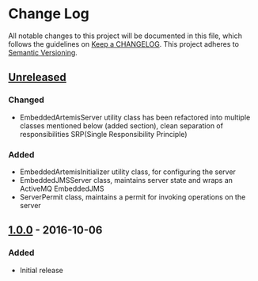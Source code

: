 # Change Log
All notable changes to this project will be documented in this file, which follows the guidelines
on [Keep a CHANGELOG](http://keepachangelog.com/). This project adheres to
[Semantic Versioning](http://semver.org/).

## [Unreleased]

### Changed

- EmbeddedArtemisServer utility class has been refactored into multiple 
  classes mentioned below (added section), clean separation of responsibilities 
  SRP(Single Responsibility Principle)

### Added

- EmbeddedArtemisInitializer utility class, for configuring the server
- EmbeddedJMSServer class, maintains server state and wraps an ActiveMQ EmbeddedJMS
- ServerPermit class, maintains a permit for invoking operations on the server

## [1.0.0] - 2016-10-06

### Added
- Initial release

[Unreleased]: https://github.com/CJSCommonPlatform/embedded-artemis/compare/release-1.0.0...HEAD
[1.0.0]: https://github.com/CJSCommonPlatform/embedded-artemis/commits/release-1.0.0
